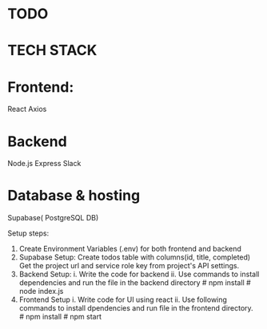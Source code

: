 # TODO

# TECH STACK

# Frontend:
  React
  Axios
# Backend
 Node.js
 Express
 Slack
# Database & hosting
  Supabase( PostgreSQL DB)

Setup steps:
1. Create Environment Variables (.env) for both frontend and backend
2. Supabase Setup: Create todos table with columns(id, title, completed)
   Get the project url and service role key from project's API settings.
3. Backend Setup:
   i. Write the code for backend
   ii. Use commands to install dependencies and run the file in the backend directory
        # npm install
        # node index.js
4. Frontend Setup
   i. Write code for UI using react
   ii. Use following commands to install dpendencies and run file in the frontend directory.
       # npm install
       # npm start
